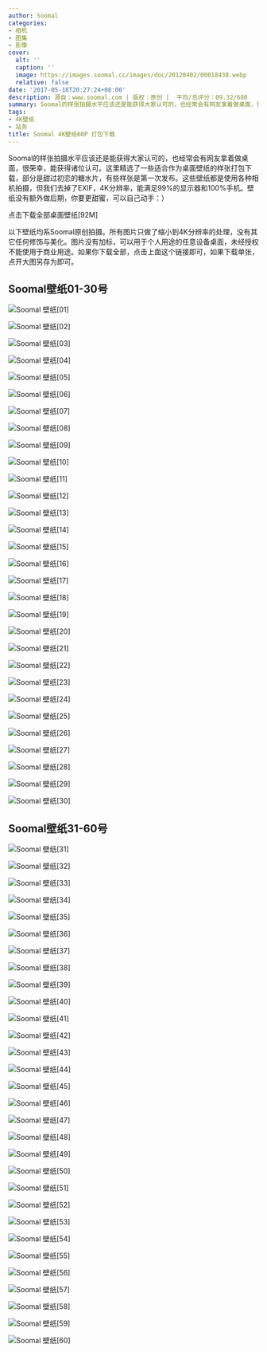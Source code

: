 ```yaml
---
author: Soomal
categories:
- 相机
- 图集
- 影像
cover:
  alt: ''
  caption: ''
  image: https://images.soomal.cc/images/doc/20120402/00018438.webp
  relative: false
date: '2017-05-18T20:27:24+08:00'
description: 源自：www.soomal.com | 版权：原创 |  平均/总评分：09.32/680
summary: Soomal的样张拍摄水平应该还是能获得大家认可的，也经常会有网友拿着做桌面，很荣幸，能获得诸位认可。这里精选了一些适合作为桌面壁纸的样张打包下载，部分是甜过初恋的糖水片，有些样张是第一次发布
tags:
- 4K壁纸
- 站务
title: Soomal 4K壁纸60P 打包下载
---
```


Soomal的样张拍摄水平应该还是能获得大家认可的，也经常会有网友拿着做桌面，很荣幸，能获得诸位认可。这里精选了一些适合作为桌面壁纸的样张打包下载，部分是甜过初恋的糖水片，有些样张是第一次发布。这些壁纸都是使用各种相机拍摄，但我们去掉了EXIF，4K分辨率，能满足99%的显示器和100%手机。壁纸没有额外做后期，你要更甜蜜，可以自己动手：）



点击下载全部桌面壁纸[92M]



以下壁纸均系Soomal原创拍摄。所有图片只做了缩小到4K分辨率的处理，没有其它任何修饰与美化。图片没有加标，可以用于个人用途的任意设备桌面，未经授权不能使用于商业用途。如果你下载全部，点击上面这个链接即可，如果下载单张，点开大图另存为即可。



## Soomal壁纸01-30号



![Soomal 壁纸[01]](https://images.soomal.cc/images/doc/20170518/00067884.webp)



![Soomal 壁纸[02]](https://images.soomal.cc/images/doc/20170518/00067885.webp)



![Soomal 壁纸[03]](https://images.soomal.cc/images/doc/20170518/00067886.webp)



![Soomal 壁纸[04]](https://images.soomal.cc/images/doc/20170518/00067887.webp)



![Soomal 壁纸[05]](https://images.soomal.cc/images/doc/20170518/00067888.webp)



![Soomal 壁纸[06]](https://images.soomal.cc/images/doc/20170518/00067889.webp)



![Soomal 壁纸[07]](https://images.soomal.cc/images/doc/20170518/00067890.webp)



![Soomal 壁纸[08]](https://images.soomal.cc/images/doc/20170518/00067891.webp)



![Soomal 壁纸[09]](https://images.soomal.cc/images/doc/20170518/00067892.webp)



![Soomal 壁纸[10]](https://images.soomal.cc/images/doc/20170518/00067893.webp)



![Soomal 壁纸[11]](https://images.soomal.cc/images/doc/20170518/00067894.webp)



![Soomal 壁纸[12]](https://images.soomal.cc/images/doc/20170518/00067895.webp)



![Soomal 壁纸[13]](https://images.soomal.cc/images/doc/20170518/00067896.webp)



![Soomal 壁纸[14]](https://images.soomal.cc/images/doc/20170518/00067897.webp)



![Soomal 壁纸[15]](https://images.soomal.cc/images/doc/20170518/00067898.webp)



![Soomal 壁纸[16]](https://images.soomal.cc/images/doc/20170518/00067899.webp)



![Soomal 壁纸[17]](https://images.soomal.cc/images/doc/20170518/00067900.webp)



![Soomal 壁纸[18]](https://images.soomal.cc/images/doc/20170518/00067901.webp)



![Soomal 壁纸[19]](https://images.soomal.cc/images/doc/20170518/00067902.webp)



![Soomal 壁纸[20]](https://images.soomal.cc/images/doc/20170518/00067903.webp)



![Soomal 壁纸[21]](https://images.soomal.cc/images/doc/20170518/00067904.webp)



![Soomal 壁纸[22]](https://images.soomal.cc/images/doc/20170518/00067905.webp)



![Soomal 壁纸[23]](https://images.soomal.cc/images/doc/20170518/00067906.webp)



![Soomal 壁纸[24]](https://images.soomal.cc/images/doc/20170518/00067907.webp)



![Soomal 壁纸[25]](https://images.soomal.cc/images/doc/20170518/00067908.webp)



![Soomal 壁纸[26]](https://images.soomal.cc/images/doc/20170518/00067909.webp)



![Soomal 壁纸[27]](https://images.soomal.cc/images/doc/20170518/00067910.webp)



![Soomal 壁纸[28]](https://images.soomal.cc/images/doc/20170518/00067911.webp)



![Soomal 壁纸[29]](https://images.soomal.cc/images/doc/20170518/00067912.webp)



![Soomal 壁纸[30]](https://images.soomal.cc/images/doc/20170518/00067913.webp)



## Soomal壁纸31-60号



![Soomal 壁纸[31]](https://images.soomal.cc/images/doc/20170518/00067914.webp)



![Soomal 壁纸[32]](https://images.soomal.cc/images/doc/20170518/00067915.webp)



![Soomal 壁纸[33]](https://images.soomal.cc/images/doc/20170518/00067916.webp)



![Soomal 壁纸[34]](https://images.soomal.cc/images/doc/20170518/00067917.webp)



![Soomal 壁纸[35]](https://images.soomal.cc/images/doc/20170518/00067918.webp)



![Soomal 壁纸[36]](https://images.soomal.cc/images/doc/20170518/00067919.webp)



![Soomal 壁纸[37]](https://images.soomal.cc/images/doc/20170518/00067920.webp)



![Soomal 壁纸[38]](https://images.soomal.cc/images/doc/20170518/00067921.webp)



![Soomal 壁纸[39]](https://images.soomal.cc/images/doc/20170518/00067922.webp)



![Soomal 壁纸[40]](https://images.soomal.cc/images/doc/20170518/00067923.webp)



![Soomal 壁纸[41]](https://images.soomal.cc/images/doc/20170518/00067924.webp)



![Soomal 壁纸[42]](https://images.soomal.cc/images/doc/20170518/00067925.webp)



![Soomal 壁纸[43]](https://images.soomal.cc/images/doc/20170518/00067926.webp)



![Soomal 壁纸[44]](https://images.soomal.cc/images/doc/20170518/00067927.webp)



![Soomal 壁纸[45]](https://images.soomal.cc/images/doc/20170518/00067928.webp)



![Soomal 壁纸[46]](https://images.soomal.cc/images/doc/20170518/00067929.webp)



![Soomal 壁纸[47]](https://images.soomal.cc/images/doc/20170518/00067930.webp)



![Soomal 壁纸[48]](https://images.soomal.cc/images/doc/20170518/00067931.webp)



![Soomal 壁纸[49]](https://images.soomal.cc/images/doc/20170518/00067932.webp)



![Soomal 壁纸[50]](https://images.soomal.cc/images/doc/20170518/00067933.webp)



![Soomal 壁纸[51]](https://images.soomal.cc/images/doc/20170518/00067934.webp)



![Soomal 壁纸[52]](https://images.soomal.cc/images/doc/20170518/00067935.webp)



![Soomal 壁纸[53]](https://images.soomal.cc/images/doc/20170518/00067936.webp)



![Soomal 壁纸[54]](https://images.soomal.cc/images/doc/20170518/00067937.webp)



![Soomal 壁纸[55]](https://images.soomal.cc/images/doc/20170518/00067938.webp)



![Soomal 壁纸[56]](https://images.soomal.cc/images/doc/20170518/00067939.webp)



![Soomal 壁纸[57]](https://images.soomal.cc/images/doc/20170518/00067940.webp)



![Soomal 壁纸[58]](https://images.soomal.cc/images/doc/20170518/00067941.webp)



![Soomal 壁纸[59]](https://images.soomal.cc/images/doc/20170518/00067942.webp)



![Soomal 壁纸[60]](https://images.soomal.cc/images/doc/20170518/00067943.webp)